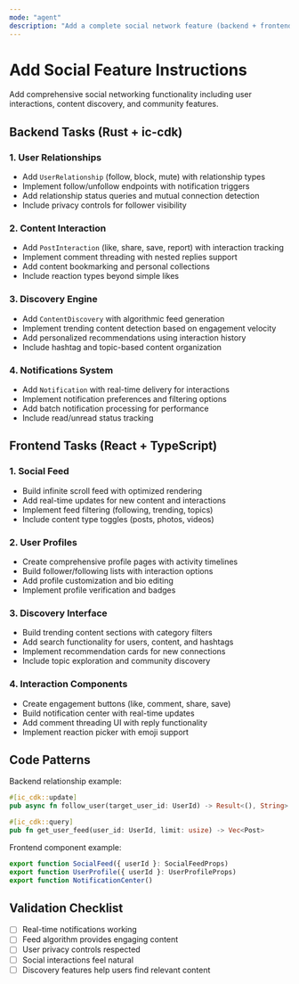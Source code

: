 ```yaml
---
mode: "agent"
description: "Add a complete social network feature (backend + frontend + tests)"
---
```


# Add Social Feature Instructions

Add comprehensive social networking functionality including user interactions, content discovery, and community features.

## Backend Tasks (Rust + ic-cdk)

### 1. User Relationships
- Add `UserRelationship` (follow, block, mute) with relationship types
- Implement follow/unfollow endpoints with notification triggers
- Add relationship status queries and mutual connection detection
- Include privacy controls for follower visibility

### 2. Content Interaction
- Add `PostInteraction` (like, share, save, report) with interaction tracking
- Implement comment threading with nested replies support
- Add content bookmarking and personal collections
- Include reaction types beyond simple likes

### 3. Discovery Engine
- Add `ContentDiscovery` with algorithmic feed generation
- Implement trending content detection based on engagement velocity
- Add personalized recommendations using interaction history
- Include hashtag and topic-based content organization

### 4. Notifications System
- Add `Notification` with real-time delivery for interactions
- Implement notification preferences and filtering options
- Add batch notification processing for performance
- Include read/unread status tracking

## Frontend Tasks (React + TypeScript)

### 1. Social Feed
- Build infinite scroll feed with optimized rendering
- Add real-time updates for new content and interactions
- Implement feed filtering (following, trending, topics)
- Include content type toggles (posts, photos, videos)

### 2. User Profiles
- Create comprehensive profile pages with activity timelines
- Build follower/following lists with interaction options
- Add profile customization and bio editing
- Implement profile verification and badges

### 3. Discovery Interface
- Build trending content sections with category filters
- Add search functionality for users, content, and hashtags
- Implement recommendation cards for new connections
- Include topic exploration and community discovery

### 4. Interaction Components
- Create engagement buttons (like, comment, share, save)
- Build notification center with real-time updates
- Add comment threading UI with reply functionality
- Implement reaction picker with emoji support

## Code Patterns

Backend relationship example:
```rust
#[ic_cdk::update]
pub async fn follow_user(target_user_id: UserId) -> Result<(), String>

#[ic_cdk::query]
pub fn get_user_feed(user_id: UserId, limit: usize) -> Vec<Post>
```

Frontend component example:
```typescript
export function SocialFeed({ userId }: SocialFeedProps)
export function UserProfile({ userId }: UserProfileProps)
export function NotificationCenter()
```

## Validation Checklist
- [ ] Real-time notifications working
- [ ] Feed algorithm provides engaging content
- [ ] User privacy controls respected
- [ ] Social interactions feel natural
- [ ] Discovery features help users find relevant content